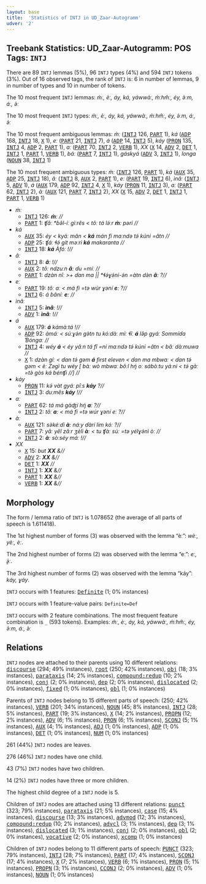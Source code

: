```yaml
---
layout: base
title:  'Statistics of INTJ in UD_Zaar-Autogramm'
udver: '2'
---
```


## Treebank Statistics: UD_Zaar-Autogramm: POS Tags: `INTJ`

There are 89 `INTJ` lemmas (5%), 96 `INTJ` types (4%) and 594 `INTJ` tokens (3%).
Out of 16 observed tags, the rank of `INTJ` is: 6 in number of lemmas, 9 in number of types and 10 in number of tokens.

The 10 most frequent `INTJ` lemmas: <em>m̀ː, èː, áy, ká, yáwwàː, m̀ːhm̂ː, éy, ə̀ːm, áː, ə̀ː</em>

The 10 most frequent `INTJ` types:  <em>m̀ː, èː, áy, ká, yáwwàː, m̀ːhm̂ː, éy, ə̀ːm, áː, ə̀ː</em>

The 10 most frequent ambiguous lemmas: <em>m̀ː</em> (<tt><a href="say_autogramm-pos-INTJ.html">INTJ</a></tt> 126, <tt><a href="say_autogramm-pos-PART.html">PART</a></tt> 1), <em>ká</em> (<tt><a href="say_autogramm-pos-ADP.html">ADP</a></tt> 168, <tt><a href="say_autogramm-pos-INTJ.html">INTJ</a></tt> 18, <tt><a href="say_autogramm-pos-X.html">X</a></tt> 1), <em>eː</em> (<tt><a href="say_autogramm-pos-PART.html">PART</a></tt> 21, <tt><a href="say_autogramm-pos-INTJ.html">INTJ</a></tt> 7), <em>á</em> (<tt><a href="say_autogramm-pos-ADP.html">ADP</a></tt> 14, <tt><a href="say_autogramm-pos-INTJ.html">INTJ</a></tt> 5), <em>káy</em> (<tt><a href="say_autogramm-pos-PRON.html">PRON</a></tt> 135, <tt><a href="say_autogramm-pos-INTJ.html">INTJ</a></tt> 4, <tt><a href="say_autogramm-pos-ADP.html">ADP</a></tt> 2, <tt><a href="say_autogramm-pos-PART.html">PART</a></tt> 1), <em>aː</em> (<tt><a href="say_autogramm-pos-PART.html">PART</a></tt> 70, <tt><a href="say_autogramm-pos-INTJ.html">INTJ</a></tt> 2, <tt><a href="say_autogramm-pos-VERB.html">VERB</a></tt> 1), <em>XX</em> (<tt><a href="say_autogramm-pos-X.html">X</a></tt> 14, <tt><a href="say_autogramm-pos-ADV.html">ADV</a></tt> 2, <tt><a href="say_autogramm-pos-DET.html">DET</a></tt> 1, <tt><a href="say_autogramm-pos-INTJ.html">INTJ</a></tt> 1, <tt><a href="say_autogramm-pos-PART.html">PART</a></tt> 1, <tt><a href="say_autogramm-pos-VERB.html">VERB</a></tt> 1), <em>báː</em> (<tt><a href="say_autogramm-pos-PART.html">PART</a></tt> 7, <tt><a href="say_autogramm-pos-INTJ.html">INTJ</a></tt> 1), <em>gáskyá</em> (<tt><a href="say_autogramm-pos-ADV.html">ADV</a></tt> 3, <tt><a href="say_autogramm-pos-INTJ.html">INTJ</a></tt> 1), <em>longa</em> (<tt><a href="say_autogramm-pos-NOUN.html">NOUN</a></tt> 38, <tt><a href="say_autogramm-pos-INTJ.html">INTJ</a></tt> 1)

The 10 most frequent ambiguous types:  <em>m̀ː</em> (<tt><a href="say_autogramm-pos-INTJ.html">INTJ</a></tt> 126, <tt><a href="say_autogramm-pos-PART.html">PART</a></tt> 1), <em>ká</em> (<tt><a href="say_autogramm-pos-AUX.html">AUX</a></tt> 35, <tt><a href="say_autogramm-pos-ADP.html">ADP</a></tt> 25, <tt><a href="say_autogramm-pos-INTJ.html">INTJ</a></tt> 18), <em>âː</em> (<tt><a href="say_autogramm-pos-INTJ.html">INTJ</a></tt> 8, <tt><a href="say_autogramm-pos-AUX.html">AUX</a></tt> 2, <tt><a href="say_autogramm-pos-PART.html">PART</a></tt> 1), <em>eː</em> (<tt><a href="say_autogramm-pos-PART.html">PART</a></tt> 19, <tt><a href="say_autogramm-pos-INTJ.html">INTJ</a></tt> 6), <em>ìnâː</em> (<tt><a href="say_autogramm-pos-INTJ.html">INTJ</a></tt> 5, <tt><a href="say_autogramm-pos-ADV.html">ADV</a></tt> 1), <em>á</em> (<tt><a href="say_autogramm-pos-AUX.html">AUX</a></tt> 179, <tt><a href="say_autogramm-pos-ADP.html">ADP</a></tt> 92, <tt><a href="say_autogramm-pos-INTJ.html">INTJ</a></tt> 4, <tt><a href="say_autogramm-pos-X.html">X</a></tt> 1), <em>káy</em> (<tt><a href="say_autogramm-pos-PRON.html">PRON</a></tt> 11, <tt><a href="say_autogramm-pos-INTJ.html">INTJ</a></tt> 3), <em>aː</em> (<tt><a href="say_autogramm-pos-PART.html">PART</a></tt> 62, <tt><a href="say_autogramm-pos-INTJ.html">INTJ</a></tt> 2), <em>àː</em> (<tt><a href="say_autogramm-pos-AUX.html">AUX</a></tt> 121, <tt><a href="say_autogramm-pos-PART.html">PART</a></tt> 7, <tt><a href="say_autogramm-pos-INTJ.html">INTJ</a></tt> 2), <em>XX</em> (<tt><a href="say_autogramm-pos-X.html">X</a></tt> 15, <tt><a href="say_autogramm-pos-ADV.html">ADV</a></tt> 2, <tt><a href="say_autogramm-pos-DET.html">DET</a></tt> 1, <tt><a href="say_autogramm-pos-INTJ.html">INTJ</a></tt> 1, <tt><a href="say_autogramm-pos-PART.html">PART</a></tt> 1, <tt><a href="say_autogramm-pos-VERB.html">VERB</a></tt> 1)


* <em>m̀ː</em>
  * <tt><a href="say_autogramm-pos-INTJ.html">INTJ</a></tt> 126: <em><b>m̀ː</b> //</em>
  * <tt><a href="say_autogramm-pos-PART.html">PART</a></tt> 1: <em>ʧǎː *ɓə̂l-íː gìːrês < tôː tá lə́ːr <b>m̀ː</b> pəri //</em>
* <em>ká</em>
  * <tt><a href="say_autogramm-pos-AUX.html">AUX</a></tt> 35: <em>éy < kyáː mân < <b>ká</b> mán fi maːndə tə́ kúni =âtn //</em>
  * <tt><a href="say_autogramm-pos-ADP.html">ADP</a></tt> 25: <em>ʧáː ɬə́ git məːri <b>ká</b> makaranta //</em>
  * <tt><a href="say_autogramm-pos-INTJ.html">INTJ</a></tt> 18: <em><b>ká</b> Àfóː !//</em>
* <em>âː</em>
  * <tt><a href="say_autogramm-pos-INTJ.html">INTJ</a></tt> 8: <em><b>âː</b> !//</em>
  * <tt><a href="say_autogramm-pos-AUX.html">AUX</a></tt> 2: <em>tôː ndzuːn <b>âː</b> ɗu =míː //</em>
  * <tt><a href="say_autogramm-pos-PART.html">PART</a></tt> 1: <em>dzàn nǐː >+ ɗan ma || *ɬə́ɣə́ni-ə́n =àtn də̀n <b>âː</b> ?//</em>
* <em>eː</em>
  * <tt><a href="say_autogramm-pos-PART.html">PART</a></tt> 19: <em>tôː aː < má fi =tə wúr ɣəní <b>eː</b> ?//</em>
  * <tt><a href="say_autogramm-pos-INTJ.html">INTJ</a></tt> 6: <em>á ɓâníː <b>eː</b> //</em>
* <em>ìnâː</em>
  * <tt><a href="say_autogramm-pos-INTJ.html">INTJ</a></tt> 5: <em><b>ìnâː</b> !//</em>
  * <tt><a href="say_autogramm-pos-ADV.html">ADV</a></tt> 1: <em><b>ìnâː</b> !//</em>
* <em>á</em>
  * <tt><a href="say_autogramm-pos-AUX.html">AUX</a></tt> 179: <em><b>á</b> kámàːtá !//</em>
  * <tt><a href="say_autogramm-pos-ADP.html">ADP</a></tt> 92: <em>àmáː < súːɣə́n gə̀tn tu kóːdàː mìː ɬǐː <b>á</b> lə̂p gyáː Sommíɗa Ɓóngaː //</em>
  * <tt><a href="say_autogramm-pos-INTJ.html">INTJ</a></tt> 4: <em>wéy <b>á</b> < éy yâːn tá fî =ni maːndə tə́ kúni =âtn < bâː dàːmuwa //</em>
  * <tt><a href="say_autogramm-pos-X.html">X</a></tt> 1: <em>dzàn gíː < ɗan tə́ gəm <b>á</b> first eleven < ɗan ma mbwaː < ɗan tə́ gəm < èː Zəgì tu wéy [ bàː wò mbwaː bôːl hŋ́ oː sábòːtu yáːni < tə́ gàː =tə̀ gòs ká bénʧi //] //</em>
* <em>káy</em>
  * <tt><a href="say_autogramm-pos-PRON.html">PRON</a></tt> 11: <em>kə́ vàt gyáː pîːs <b>káy</b> ?//</em>
  * <tt><a href="say_autogramm-pos-INTJ.html">INTJ</a></tt> 3: <em>duːmês <b>káy</b> !//</em>
* <em>aː</em>
  * <tt><a href="say_autogramm-pos-PART.html">PART</a></tt> 62: <em>tá má gàʤí hŋ́ <b>aː</b> ?//</em>
  * <tt><a href="say_autogramm-pos-INTJ.html">INTJ</a></tt> 2: <em>tôː <b>aː</b> < má fi =tə wúr ɣəní eː ?//</em>
* <em>àː</em>
  * <tt><a href="say_autogramm-pos-AUX.html">AUX</a></tt> 121: <em>sə̀kéːɗi <b>àː</b> náːy ɗàrí lim kóː ?//</em>
  * <tt><a href="say_autogramm-pos-PART.html">PART</a></tt> 7: <em>yǎː yêl zǎːr ʒèlì <b>àː</b> < tu ʧàː súː =tə yélɣə́nì òː //</em>
  * <tt><a href="say_autogramm-pos-INTJ.html">INTJ</a></tt> 2: <em><b>àː</b> sòːséy máː !//</em>
* <em>XX</em>
  * <tt><a href="say_autogramm-pos-X.html">X</a></tt> 15: <em>but <b>XX</b> &//</em>
  * <tt><a href="say_autogramm-pos-ADV.html">ADV</a></tt> 2: <em><b>XX</b> &//</em>
  * <tt><a href="say_autogramm-pos-DET.html">DET</a></tt> 1: <em><b>XX</b> //</em>
  * <tt><a href="say_autogramm-pos-INTJ.html">INTJ</a></tt> 1: <em><b>XX</b> &//</em>
  * <tt><a href="say_autogramm-pos-PART.html">PART</a></tt> 1: <em><b>XX</b> &//</em>
  * <tt><a href="say_autogramm-pos-VERB.html">VERB</a></tt> 1: <em><b>XX</b> &//</em>

## Morphology

The form / lemma ratio of `INTJ` is 1.078652 (the average of all parts of speech is 1.611418).

The 1st highest number of forms (3) was observed with the lemma “èː”: <em>wèː, yèː, èː</em>.

The 2nd highest number of forms (2) was observed with the lemma “eː”: <em>eː, ə̰̀ː</em>.

The 3rd highest number of forms (2) was observed with the lemma “káy”: <em>káy, ɣáy</em>.

`INTJ` occurs with 1 features: <tt><a href="say_autogramm-feat-Definite.html">Definite</a></tt> (1; 0% instances)

`INTJ` occurs with 1 feature-value pairs: `Definite=Def`

`INTJ` occurs with 2 feature combinations.
The most frequent feature combination is `_` (593 tokens).
Examples: <em>m̀ː, èː, áy, ká, yáwwàː, m̀ːhm̂ː, éy, ə̀ːm, áː, ə̀ː</em>


## Relations

`INTJ` nodes are attached to their parents using 10 different relations: <tt><a href="say_autogramm-dep-discourse.html">discourse</a></tt> (294; 49% instances), <tt><a href="say_autogramm-dep-root.html">root</a></tt> (250; 42% instances), <tt><a href="say_autogramm-dep-obj.html">obj</a></tt> (18; 3% instances), <tt><a href="say_autogramm-dep-parataxis.html">parataxis</a></tt> (14; 2% instances), <tt><a href="say_autogramm-dep-compound-redup.html">compound:redup</a></tt> (10; 2% instances), <tt><a href="say_autogramm-dep-conj.html">conj</a></tt> (2; 0% instances), <tt><a href="say_autogramm-dep-dep.html">dep</a></tt> (2; 0% instances), <tt><a href="say_autogramm-dep-dislocated.html">dislocated</a></tt> (2; 0% instances), <tt><a href="say_autogramm-dep-fixed.html">fixed</a></tt> (1; 0% instances), <tt><a href="say_autogramm-dep-obl.html">obl</a></tt> (1; 0% instances)

Parents of `INTJ` nodes belong to 15 different parts of speech:  (250; 42% instances), <tt><a href="say_autogramm-pos-VERB.html">VERB</a></tt> (201; 34% instances), <tt><a href="say_autogramm-pos-NOUN.html">NOUN</a></tt> (45; 8% instances), <tt><a href="say_autogramm-pos-INTJ.html">INTJ</a></tt> (28; 5% instances), <tt><a href="say_autogramm-pos-PART.html">PART</a></tt> (19; 3% instances), <tt><a href="say_autogramm-pos-X.html">X</a></tt> (14; 2% instances), <tt><a href="say_autogramm-pos-PROPN.html">PROPN</a></tt> (12; 2% instances), <tt><a href="say_autogramm-pos-ADV.html">ADV</a></tt> (6; 1% instances), <tt><a href="say_autogramm-pos-PRON.html">PRON</a></tt> (6; 1% instances), <tt><a href="say_autogramm-pos-SCONJ.html">SCONJ</a></tt> (5; 1% instances), <tt><a href="say_autogramm-pos-AUX.html">AUX</a></tt> (4; 1% instances), <tt><a href="say_autogramm-pos-ADJ.html">ADJ</a></tt> (1; 0% instances), <tt><a href="say_autogramm-pos-ADP.html">ADP</a></tt> (1; 0% instances), <tt><a href="say_autogramm-pos-DET.html">DET</a></tt> (1; 0% instances), <tt><a href="say_autogramm-pos-NUM.html">NUM</a></tt> (1; 0% instances)

261 (44%) `INTJ` nodes are leaves.

276 (46%) `INTJ` nodes have one child.

43 (7%) `INTJ` nodes have two children.

14 (2%) `INTJ` nodes have three or more children.

The highest child degree of a `INTJ` node is 5.

Children of `INTJ` nodes are attached using 13 different relations: <tt><a href="say_autogramm-dep-punct.html">punct</a></tt> (323; 79% instances), <tt><a href="say_autogramm-dep-parataxis.html">parataxis</a></tt> (21; 5% instances), <tt><a href="say_autogramm-dep-case.html">case</a></tt> (15; 4% instances), <tt><a href="say_autogramm-dep-discourse.html">discourse</a></tt> (13; 3% instances), <tt><a href="say_autogramm-dep-advmod.html">advmod</a></tt> (12; 3% instances), <tt><a href="say_autogramm-dep-compound-redup.html">compound:redup</a></tt> (10; 2% instances), <tt><a href="say_autogramm-dep-advcl.html">advcl</a></tt> (3; 1% instances), <tt><a href="say_autogramm-dep-dep.html">dep</a></tt> (3; 1% instances), <tt><a href="say_autogramm-dep-dislocated.html">dislocated</a></tt> (3; 1% instances), <tt><a href="say_autogramm-dep-conj.html">conj</a></tt> (2; 0% instances), <tt><a href="say_autogramm-dep-obl.html">obl</a></tt> (2; 0% instances), <tt><a href="say_autogramm-dep-vocative.html">vocative</a></tt> (2; 0% instances), <tt><a href="say_autogramm-dep-xcomp.html">xcomp</a></tt> (1; 0% instances)

Children of `INTJ` nodes belong to 11 different parts of speech: <tt><a href="say_autogramm-pos-PUNCT.html">PUNCT</a></tt> (323; 79% instances), <tt><a href="say_autogramm-pos-INTJ.html">INTJ</a></tt> (28; 7% instances), <tt><a href="say_autogramm-pos-PART.html">PART</a></tt> (17; 4% instances), <tt><a href="say_autogramm-pos-SCONJ.html">SCONJ</a></tt> (17; 4% instances), <tt><a href="say_autogramm-pos-X.html">X</a></tt> (7; 2% instances), <tt><a href="say_autogramm-pos-VERB.html">VERB</a></tt> (6; 1% instances), <tt><a href="say_autogramm-pos-PRON.html">PRON</a></tt> (5; 1% instances), <tt><a href="say_autogramm-pos-PROPN.html">PROPN</a></tt> (3; 1% instances), <tt><a href="say_autogramm-pos-CCONJ.html">CCONJ</a></tt> (2; 0% instances), <tt><a href="say_autogramm-pos-ADV.html">ADV</a></tt> (1; 0% instances), <tt><a href="say_autogramm-pos-NOUN.html">NOUN</a></tt> (1; 0% instances)


